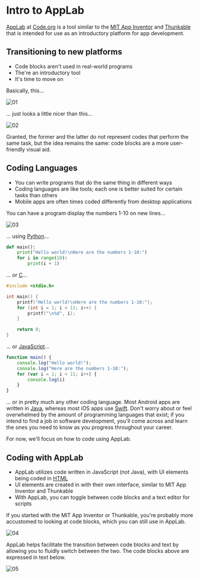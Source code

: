# Intro to AppLab

[AppLab](https://code.org/educate/applab) at [Code.org](https://code.org) is a tool similar to the [MIT App Inventor](https://appinventor.mit.edu/) and [Thunkable](https://thunkable.com) that is intended for use as an introductory platform for app development.

## Transitioning to new platforms

* Code blocks aren't used in real-world programs
* The're an introductory tool
* It's time to move on

Basically, this...

![01](https://raw.githubusercontent.com/sBondoc/oai_2019/master/assets/lesson-00/00.png "I guess it looks colorful...")

... just looks a little nicer than this...

![02](https://raw.githubusercontent.com/sBondoc/oai_2019/master/assets/lesson-00/01.png "Ahhh!")

Granted, the former and the latter do not represent codes that perform the same task, but the idea remains the same: code blocks are a more user-friendly visual aid.

## Coding Languages

* You can write programs that do the same thing in different ways
* Coding languages are like tools; each one is better suited for certain tasks than others
* Mobile apps are often times coded differently from desktop applications

You can have a program display the numbers 1-10 on new lines...

![03](https://github.com/sBondoc/oai_2019/blob/master/assets/lesson-00/02.png?raw=true "Console text.")

... using [Python](https://en.wikipedia.org/wiki/Python_(programming_language))...

```python
def main():
	print("Hello world!\nHere are the numbers 1-10:")
	for i in range(10):
		print(i + 1)
```

... or [C](https://en.wikipedia.org/wiki/C_(programming_language))...

```c
#include <stdio.h>

int main() {
	printf("Hello world!\nHere are the numbers 1-10:");
	for (int i = 1; i < 11; i++) {
		printf("\n%d", i);
	}

	return 0;
}
```

... or [JavaScript](https://en.wikipedia.org/wiki/JavaScript)...

```javascript
function main() {
	console.log("Hello world!");
	console.log("Here are the numbers 1-10:");
	for (var i = 1; i < 11; i++) {
		console.log(i) 
	}
}
```

... or in pretty much any other coding language. Most Android apps are written in [Java](https://en.wikipedia.org/wiki/Java_(programming_language)), whereas most iOS apps use [Swift](https://en.wikipedia.org/wiki/Swift_(programming_language)). Don't worry about or feel overwhelmed by the amount of programming languages that exist; if you intend to find a job in software development, you'll come across and learn the ones you need to know as you progress throughout your career.

For now, we'll focus on how to code using AppLab.

## Coding with AppLab

* AppLab utilizes code written in JavaScript (_not_ Java), with UI elements being coded in [HTML](https://en.wikipedia.org/wiki/HTML)
* UI elements are created in with their own interface, similar to MIT App Inventor and Thunkable
* With AppLab, you can toggle between code blocks and a text editor for scripts

If you started with the MIT App Inventor or Thunkable, you're probably more accustomed to looking at code blocks, which you can still use in AppLab.

![04](https://github.com/sBondoc/oai_2019/blob/master/assets/lesson-00/03.png?raw=true "Code blocks.")

AppLab helps facilitate the transition between code blocks and text by allowing you to fluidly switch between the two. The code blocks above are expressed in text below.

![05](https://github.com/sBondoc/oai_2019/blob/master/assets/lesson-00/04.png?raw=true "Console text.")
